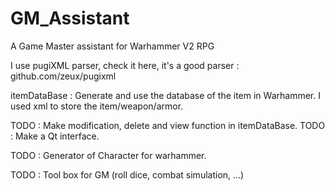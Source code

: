 # GM_Assistant
A Game Master assistant for Warhammer V2 RPG

I use pugiXML parser, check it here, it's a good parser : github.com/zeux/pugixml

itemDataBase : Generate and use the database of the item in Warhammer. I used xml to store the item/weapon/armor.

TODO : Make modification, delete and view function in itemDataBase.
TODO : Make a Qt interface.

TODO : Generator of Character for warhammer.

TODO : Tool box for GM (roll dice, combat simulation, ...)
